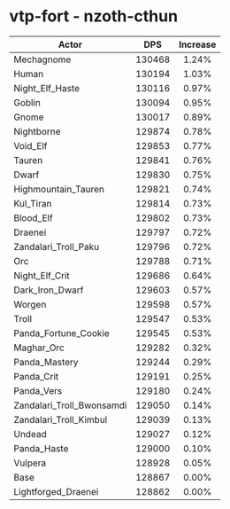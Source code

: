# vtp-fort - nzoth-cthun
| Actor | DPS | Increase |
|---|:---:|:---:|
|Mechagnome|130468|1.24%|
|Human|130194|1.03%|
|Night_Elf_Haste|130116|0.97%|
|Goblin|130094|0.95%|
|Gnome|130017|0.89%|
|Nightborne|129874|0.78%|
|Void_Elf|129853|0.77%|
|Tauren|129841|0.76%|
|Dwarf|129830|0.75%|
|Highmountain_Tauren|129821|0.74%|
|Kul_Tiran|129814|0.73%|
|Blood_Elf|129802|0.73%|
|Draenei|129797|0.72%|
|Zandalari_Troll_Paku|129796|0.72%|
|Orc|129788|0.71%|
|Night_Elf_Crit|129686|0.64%|
|Dark_Iron_Dwarf|129603|0.57%|
|Worgen|129598|0.57%|
|Troll|129547|0.53%|
|Panda_Fortune_Cookie|129545|0.53%|
|Maghar_Orc|129282|0.32%|
|Panda_Mastery|129244|0.29%|
|Panda_Crit|129191|0.25%|
|Panda_Vers|129180|0.24%|
|Zandalari_Troll_Bwonsamdi|129050|0.14%|
|Zandalari_Troll_Kimbul|129039|0.13%|
|Undead|129027|0.12%|
|Panda_Haste|129000|0.10%|
|Vulpera|128928|0.05%|
|Base|128867|0.00%|
|Lightforged_Draenei|128862|0.00%|
